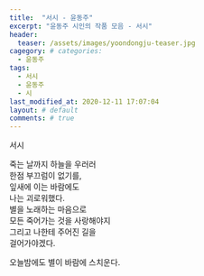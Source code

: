 ```yaml
---  
title:  "서시 - 윤동주"  
excerpt: "윤동주 시인의 작품 모음 - 서시"  
header:  
  teaser: /assets/images/yoondongju-teaser.jpg  
cagegory: # categories:  
  - 윤동주  
tags:  
  - 서시    
  - 윤동주  
  - 시  
last_modified_at: 2020-12-11 17:07:04 
layout: # default
comments: # true
---  
```





서시

죽는 날까지 하늘을 우러러  
한점 부끄럼이 없기를,  
잎새에 이는 바람에도  
나는 괴로워했다.  
별을 노래하는 마음으로  
모든 죽어가는 것을 사랑해야지  
그리고 나한테 주어진 길을  
걸어가야겠다.  

오늘밤에도 별이 바람에 스치운다.